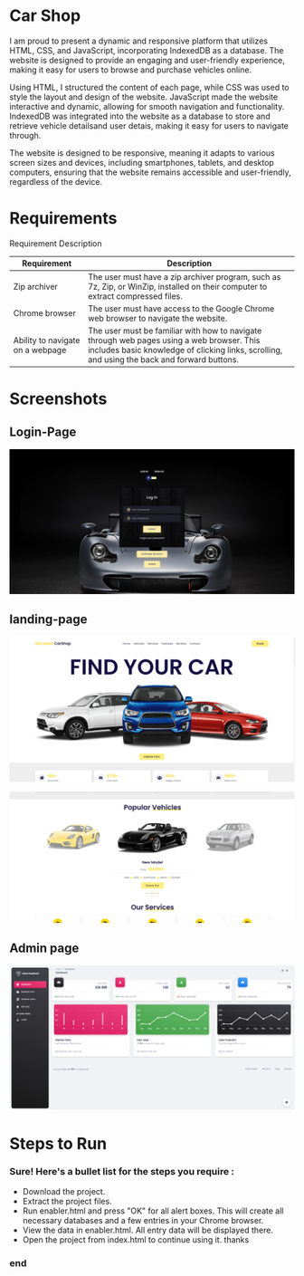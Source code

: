 # Car Shop 

I am proud to present a dynamic and responsive platform that utilizes HTML, CSS, and JavaScript, incorporating IndexedDB as a database. The website is designed to provide an engaging and user-friendly experience, making it easy for users to browse and purchase vehicles online.

Using HTML, I structured the content of each page, while CSS was used to style the layout and design of the website. JavaScript made the website interactive and dynamic, allowing for smooth navigation and functionality. IndexedDB was integrated into the website as a database to store and retrieve vehicle detailsand user detais, making it easy for users to navigate through.

The website is designed to be responsive, meaning it adapts to various screen sizes and devices, including smartphones, tablets, and desktop computers, ensuring that the website remains accessible and user-friendly, regardless of the device.

# Requirements

Requirement	Description

| Requirement | Description |
| --- | --- |
| Zip archiver | The user must have a zip archiver program, such as 7z, Zip, or WinZip, installed on their computer to extract compressed files. |
| Chrome browser | The user must have access to the Google Chrome web browser to navigate the website. |
| Ability to navigate on a webpage | The user must be familiar with how to navigate through web pages using a web browser. This includes basic knowledge of clicking links, scrolling, and using the back and forward buttons. | 


# Screenshots
## Login-Page

![login Image](https://github.com/nikhilsaps/-Car-Selling-website/blob/main/loginpage.PNG?raw=true)

## landing-page 

![landing Image](https://github.com/nikhilsaps/-Car-Selling-website/blob/main/landingpage1.PNG?raw=true)

![landing Image](https://github.com/nikhilsaps/-Car-Selling-website/blob/main/landingpage2.PNG?raw=true)

## Admin page 
![admin Page Image](https://github.com/nikhilsaps/-Car-Selling-website/blob/main/adminpage.PNG?raw=true)

# Steps to Run 
### Sure! Here's a bullet list for the steps you require :

- Download the project.
- Extract the project files.
- Run enabler.html and press "OK" for all alert boxes. This will create all necessary databases and a few entries in your Chrome browser.
- View the data in enabler.html. All entry data will be displayed there.
- Open the project from index.html to continue using it.
thanks 
### end 
